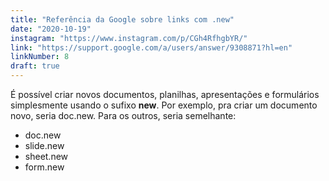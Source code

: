 ```yaml
---
title: "Referência da Google sobre links com .new"
date: "2020-10-19"
instagram: "https://www.instagram.com/p/CGh4RfhgbYR/"
link: "https://support.google.com/a/users/answer/9308871?hl=en"
linkNumber: 8
draft: true
---
```


É possível criar novos documentos, planilhas, apresentações e formulários simplesmente usando o sufixo **new**. Por exemplo, pra criar um documento novo, seria doc.new. Para os outros, seria semelhante:

- doc.new
- slide.new
- sheet.new
- form.new
